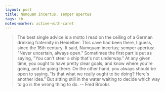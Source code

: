 ```yaml
---
layout: post
title: Numquam incertus; semper apertus
tags: kb
notes-marker: active-with-caret
---
```

> The best single advice is a motto I read on the ceiling of a German drinking fraternity in Heidelber. This cave had been there, I guess, since the 16th century. It said, Numquam incertus; semper apertus: "Never uncertain, always open." Sometimes the first part is put as saying, "You can't steer a ship that's not underway." At any given time, you ought to have pretty clear goals, and know where you're going, and be going there. On the other hand, you always should be open to saying, "Is that what we really ought to be doing? Here's another idea." But sitting still in the water waiting to decide which way to go is the wrong thing to do.
-- Fred Brooks
